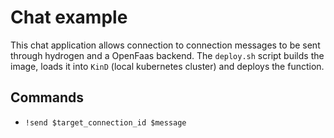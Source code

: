 # Chat example

This chat application allows connection to connection messages to be sent through hydrogen and a OpenFaas backend. The `deploy.sh` script builds the image, loads it into `KinD` (local kubernetes cluster) and deploys the function.

## Commands

* `!send $target_connection_id $message`

